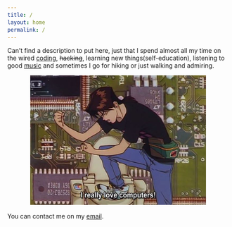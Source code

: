 ```yaml
---
title: /
layout: home
permalink: /
---
```


Can’t find a description to put here, just that I spend almost all my time on the wired [coding](https://github.com/hihebark), ~~hacking~~, learning new things(self-education), listening to good [music](https://soundcloud.com/rm-rfall/sets) and sometimes I go for hiking or just walking and admiring.
<p align="center">
  <img src="./assets/images/dog.jpeg" alt="dog" width="400">
</p>

You can contact me on my <a href="mailto:n.amara@pm.me">email</a>.
